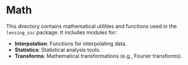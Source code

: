 # Math

This directory contains mathematical utilities and functions used in the `lensing_ssc` package. It includes modules for:

-   **Interpolation**: Functions for interpolating data.
-   **Statistics**: Statistical analysis tools.
-   **Transforms**: Mathematical transformations (e.g., Fourier transforms).
